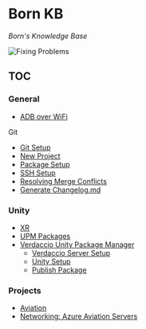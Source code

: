 # Born KB #
*Born's Knowledge Base*

![Fixing Problems](./_res/Comics/fixingProblems.png)

## TOC
### General
- [ADB over WiFi](/Oculus/ADB.md)

Git
- [Git Setup](/Git/Repo%20Setup.md)
- [New Project](/Git/New%20Project.md)
- [Package Setup](/Git/Package%20Setup.md.md)
- [SSH Setup](/Git/SSH%20Setup.md)
- [Resolving Merge Conflicts](/Git/Merge%20Conflicts.md)
- [Generate Changelog.md](/Git/Change%20logs.md)

### Unity
- [XR](/Unity/Unity%20XR.md)
- [UPM Packages](/Unity/OpenUPMSetup.md)
- [Verdaccio Unity Package Manager](/Verdaccio/Unity%20Package%20Manager%20Verdaccio.md)
  - [Verdaccio Server Setup](/Verdaccio/Verdaccio%20Setup.md)
  - [Unity Setup](/Verdaccio/Unity%20Setup.md)
  - [Publish Package](/Verdaccio/Publish%20Package.md)



### Projects
- [Aviation](/Projects/Aviation/Aviation%20Network%20Setup.md)
- [Networking: Azure Aviation Servers](/Networking/Azure%20Aviation%20Servers.md)
